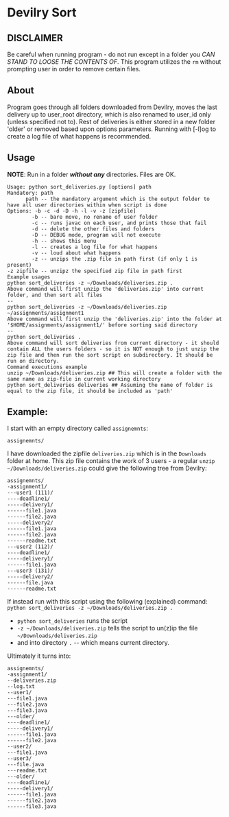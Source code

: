 #	Devilry Sort

## DISCLAIMER
Be careful when running program - do not run except in a folder you *CAN STAND TO LOOSE THE CONTENTS OF*. This program utilizes the ```rm``` without prompting user in order to remove certain files.

##	About
Program goes through all folders downloaded from Devilry, moves the last delivery up to user_root directory, which is also renamed to user_id only (unless specified not to). Rest of deliveries is either stored in a new folder 'older' or removed based upon options parameters. Running with [-l]og to create a log file of what happens is recommended.

##	Usage

**NOTE**: Run in a folder ***without any*** directories. Files are OK.

```
Usage: python sort_deliveries.py [options] path
Mandatory: path
      path -- the mandatory argument which is the output folder to have all user directories within when script is done
Options: -b -c -d -D -h -l -v -z [zipfile]
        -b -- bare move, no rename of user folder
        -c -- runs javac on each user, and prints those that fail
        -d -- delete the other files and folders
        -D -- DEBUG mode, program will not execute
        -h -- shows this menu
        -l -- creates a log file for what happens
        -v -- loud about what happens
        -z -- unzips the .zip file in path first (if only 1 is present)
-z zipfile -- unzipz the specified zip file in path first
Example usages
python sort_deliveries -z ~/Downloads/deliveries.zip .
Above command will first unzip the 'deliveries.zip' into current folder, and then sort all files
--
python sort_deliveries -z ~/Downloads/deliveries.zip ~/assignments/assignment1
Above command will first unzip the 'deliveries.zip' into the folder at '$HOME/assignments/assignment1/' before sorting said directory
--
python sort_deliveries .
Above command will sort deliveries from current directory - it should contain ALL the users folders - so it is NOT enough to just unzip the zip file and then run the sort script on subdirectory. It should be run on directory.
Command executions example
unzip ~/Downloads/deliveries.zip ## This will create a folder with the same name as zip-file in current working directory
python sort_deliveries deliveries ## Assuming the name of folder is equal to the zip file, it should be included as 'path'
```

##	Example:

I start with an empty directory called ```assignemnts```:

```
assignemnts/
```

I have downloaded the zipfile ```deliveries.zip``` which is in the ```Downloads``` folder at home.
This zip file contains the work of 3 users - a regular ```unzip ~/Downloads/deliveries.zip``` could give the following tree from Devilry:

```
assignemnts/
-assignment1/
---user1 (111)/
----deadline1/
-----delivery1/
------file1.java
------file2.java
-----delivery2/
------file1.java
------file2.java
------readme.txt
---user2 (112)/
----deadline1/
-----delivery1/
------file1.java
---user3 (131)/
-----delivery2/
------file.java
------readme.txt
```

If instead run with this script using the following (explained) command:
```python sort_deliveries -z ~/Downloads/deliveries.zip .```
* ```python sort_deliveries``` runs the script
* ```-z ~/Downloads/deliveries.zip``` tells the script to un(z)ip the file ```~/Downloads/deliveries.zip```
* and into directory ```.``` -- which means current directory.

Ultimately it turns into:

```
assignemnts/
-assignment1/
--deliveries.zip
--log.txt
--user1/
---file1.java
---file2.java
---file3.java
---older/
----deadline1/
-----delivery1/
------file1.java
------file2.java
--user2/
---file1.java
--user3/
---file.java
---readme.txt
---older/
----deadline1/
-----delivery1/
------file1.java
------file2.java
------file3.java
```
